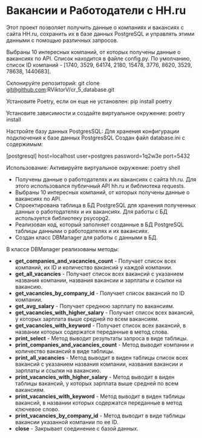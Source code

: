 # Вакансии и Работодатели с HH.ru

Этот проект позволяет получить данные о компаниях и вакансиях с сайта HH.ru, сохранить их в базе данных PostgreSQL и управлять этими данными с помощью различных запросов.

Выбраны 10 интересных компаний, от которых получены данные о вакансиях по API.
Список находится в файле config.py. 
По умолчанию, список ID компаний - [1740, 3529, 64174, 2180, 15478, 3776, 8620, 3529, 78638, 1440683].

Склонируйте репозиторий:
git clone git@github.com:RViktorV/cr_5_database.git

Установите Poetry, если он еще не установлен:
pip install poetry

Установите зависимости и создайте виртуальное окружение:
poetry install

Настройте базу данных PostgresSQL:
Для хранения конфигурации подключения к базе данных PostgresSQL 
Создан файл database.ini с содержимым:

[postgresql]
host=localhost
user=postgres
password=1q2w3e
port=5432

Использование:
Активируйте виртуальное окружение:
poetry shell

- Получены данные о работодателях и их вакансиях с сайта hh.ru. Для этого использовался публичный API hh.ru и библиотека 
requests.
- Выбраны 10 интересных компаний, от которых получены данные о вакансиях по API.
- Спроектирована таблица в БД PostgreSQL для хранения полученных данных о работодателях и их вакансиях. Для работы с БД используется библиотеку 
psycopg2.
- Реализован код, который заполняет созданные в БД PostgreSQL таблицы данными о работодателях и их вакансиях.
- Создан класс DBManager для работы с данными в БД.

В классе DBManager реализованы методы:
 - **get_companies_and_vacancies_count** - Получает список всех компаний, их ID и количество вакансий у каждой компании.
 - **get_all_vacancies** - Получает список всех вакансий с указанием названия компании, названия вакансии и зарплаты и ссылки на вакансию.
 - **get_vacancies_by_company_id** - Получает список вакансий по ID компании.
 - **get_avg_salary** - Получает среднюю зарплату по вакансиям.
 - **get_vacancies_with_higher_salary** - Получает список всех вакансий, у которых зарплата выше средней по всем вакансиям.
 - **get_vacancies_with_keyword** - Получает список всех вакансий, в названии которых содержатся переданные в метод слова.
 - **print_select** - Метод выводит результаты запроса в виде таблицы.
 - **print_companies_and_vacancies_count** - Метод выводит компании и количество вакансий в виде таблицы.
 - **print_all_vacancies** - Метод выводит в виден таблицы список всех вакансий с указанием названия компании,
        названия вакансии и зарплаты и ссылки на вакансию.
 - **print_vacancies_with_higher_salary** - Метод выводит в виден таблицы вакансий, у которых зарплата выше средней по всем вакансиям.
 - **print_vacancies_with_keyword** - Метод выводит в виден таблицы вакансий, в названии которых содержатся переданные в метод ключевое слово.
 - **print_vacancies_by_company_id** - Метод выводит в виде таблицы вакансии указанной компании по ее ID.
 - **close** - Закрывает соединение с базой данных.